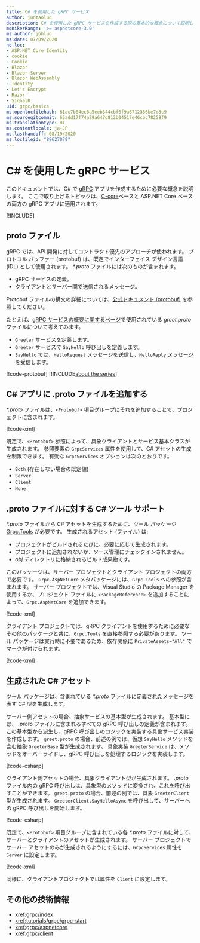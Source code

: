 ```yaml
---
title: C# を使用した gRPC サービス
author: juntaoluo
description: C# を使用した gRPC サービスを作成する際の基本的な概念について説明します。
monikerRange: '>= aspnetcore-3.0'
ms.author: johluo
ms.date: 07/09/2020
no-loc:
- ASP.NET Core Identity
- cookie
- Cookie
- Blazor
- Blazor Server
- Blazor WebAssembly
- Identity
- Let's Encrypt
- Razor
- SignalR
uid: grpc/basics
ms.openlocfilehash: 61ac7b84ec6a5eeb344cbf6f9a6712366be7d3c9
ms.sourcegitcommit: 65add17f74a29a647d812b04517e46cbc78258f9
ms.translationtype: HT
ms.contentlocale: ja-JP
ms.lasthandoff: 08/19/2020
ms.locfileid: "88627079"
---
```

# <a name="grpc-services-with-c"></a>C\# を使用した gRPC サービス

このドキュメントでは、C# で [gRPC](https://grpc.io/docs/guides/) アプリを作成するために必要な概念を説明します。 ここで取り上げるトピックは、[C-core](https://grpc.io/blog/grpc-stacks)ベースと ASP.NET Core ベースの両方の gRPC アプリに適用されます。

[!INCLUDE[](~/includes/gRPCazure.md)]

## <a name="proto-file"></a>proto ファイル

gRPC では、API 開発に対してコントラクト優先のアプローチが使われます。 プロトコル バッファー (protobuf) は、既定でインターフェイス デザイン言語 (IDL) として使用されます。 *\*.proto* ファイルには次のものが含まれます。

* gRPC サービスの定義。
* クライアントとサーバー間で送信されるメッセージ。

Protobuf ファイルの構文の詳細については、[公式ドキュメント (protobuf)](https://developers.google.com/protocol-buffers/docs/proto3) を参照してください。

たとえば、[gRPC サービスの概要に関するページ](xref:tutorials/grpc/grpc-start)で使用されている *greet.proto* ファイルについて考えてみます。

* `Greeter` サービスを定義します。
* `Greeter` サービスで `SayHello` 呼び出しを定義します。
* `SayHello` では、`HelloRequest` メッセージを送信し、`HelloReply` メッセージを受信します。

[!code-protobuf[](~/tutorials/grpc/grpc-start/sample/GrpcGreeter/Protos/greet.proto)]
[!INCLUDE[about the series](~/includes/code-comments-loc.md)]

## <a name="add-a-proto-file-to-a-c-app"></a>C\# アプリに .proto ファイルを追加する

*\*.proto* ファイルは、`<Protobuf>` 項目グループにそれを追加することで、プロジェクトに含まれます。

[!code-xml[](~/tutorials/grpc/grpc-start/sample/GrpcGreeter/GrpcGreeter.csproj?highlight=2&range=7-9)]

既定で、`<Protobuf>` 参照によって、具象クライアントとサービス基本クラスが生成されます。 参照要素の `GrpcServices` 属性を使用して、C# アセットの生成を制限できます。 有効な `GrpcServices` オプションは次のとおりです。

* `Both` (存在しない場合の既定値)
* `Server`
* `Client`
* `None`

## <a name="c-tooling-support-for-proto-files"></a>.proto ファイルに対する C# ツール サポート

*\*.proto* ファイルから C# アセットを生成するために、ツール パッケージ [Grpc.Tools](https://www.nuget.org/packages/Grpc.Tools/) が必要です。 生成されるアセット (ファイル) は:

* プロジェクトがビルドされるたびに、必要に応じて生成されます。
* プロジェクトに追加されないか、ソース管理にチェックインされません。
* *obj* ディレクトリに格納されるビルド成果物です。

このパッケージは、サーバー プロジェクトとクライアント プロジェクトの両方で必要です。 `Grpc.AspNetCore` メタパッケージには、`Grpc.Tools` への参照が含まれます。 サーバー プロジェクトでは、Visual Studio の Package Manager を使用するか、プロジェクト ファイルに `<PackageReference>` を追加することによって、`Grpc.AspNetCore` を追加できます。

[!code-xml[](~/tutorials/grpc/grpc-start/sample/GrpcGreeter/GrpcGreeter.csproj?highlight=1&range=12)]

クライアント プロジェクトでは、gRPC クライアントを使用するために必要なその他のパッケージと共に、`Grpc.Tools` を直接参照する必要があります。 ツール パッケージは実行時に不要であるため、依存関係に `PrivateAssets="All"` でマークが付けられます。

[!code-xml[](~/tutorials/grpc/grpc-start/sample/GrpcGreeterClient/GrpcGreeterClient.csproj?highlight=3&range=9-11)]

## <a name="generated-c-assets"></a>生成された C# アセット

ツール パッケージは、含まれている *\*.proto* ファイルに定義されたメッセージを表す C# 型を生成します。

サーバー側アセットの場合、抽象サービスの基本型が生成されます。 基本型には、 *.proto* ファイルに含まれるすべての gRPC 呼び出しの定義が含まれます。 この基本型から派生し、gRPC 呼び出しのロジックを実装する具象サービス実装を作成します。 `greet.proto` の場合、前述の例では、仮想 `SayHello` メソッドを含む抽象 `GreeterBase` 型が生成されます。 具象実装 `GreeterService` は、メソッドをオーバーライドし、gRPC 呼び出しを処理するロジックを実装します。

[!code-csharp[](~/tutorials/grpc/grpc-start/sample/GrpcGreeter/Services/GreeterService.cs?name=snippet)]

クライアント側アセットの場合、具象クライアント型が生成されます。 *.proto* ファイル内の gRPC 呼び出しは、具象型のメソッドに変換され、これを呼び出すことができます。 `greet.proto` の場合、前述の例では、具象 `GreeterClient` 型が生成されます。 `GreeterClient.SayHelloAsync` を呼び出して、サーバーへの gRPC 呼び出しを開始します。

[!code-csharp[](~/tutorials/grpc/grpc-start/sample/GrpcGreeterClient/Program.cs?name=snippet)]

既定で、`<Protobuf>` 項目グループに含まれている各 *\*.proto* ファイルに対して、サーバーとクライアントのアセットが生成されます。 サーバー プロジェクトでサーバー アセットのみが生成されるようにするには、`GrpcServices` 属性を `Server` に設定します。

[!code-xml[](~/tutorials/grpc/grpc-start/sample/GrpcGreeter/GrpcGreeter.csproj?highlight=2&range=7-9)]

同様に、クライアントプロジェクトでは属性を `Client` に設定します。

## <a name="additional-resources"></a>その他の技術情報

* <xref:grpc/index>
* <xref:tutorials/grpc/grpc-start>
* <xref:grpc/aspnetcore>
* <xref:grpc/client>
